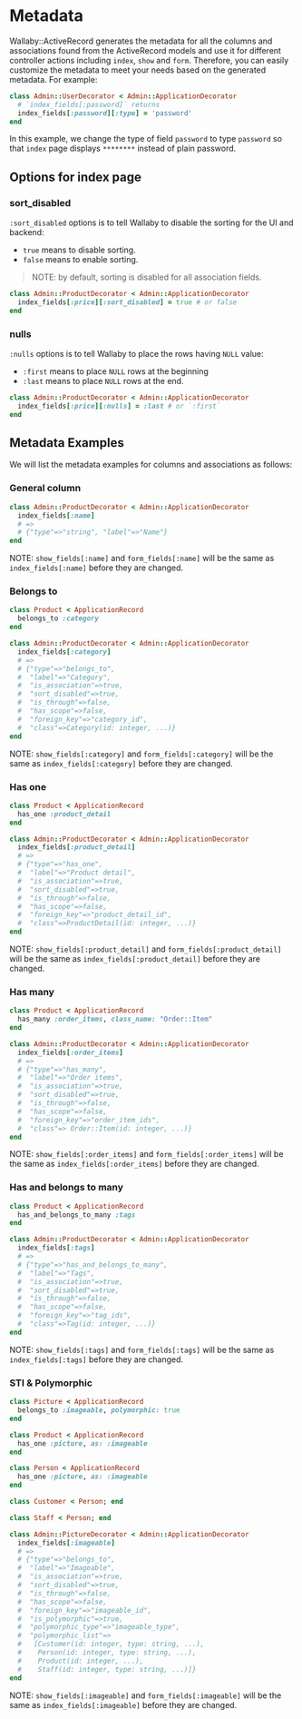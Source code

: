 # Metadata

Wallaby::ActiveRecord generates the metadata for all the columns and associations found from the ActiveRecord models and use it for different controller actions including `index`, `show` and `form`. Therefore, you can easily customize the metadata to meet your needs based on the generated metadata. For example:

```ruby
class Admin::UserDecorator < Admin::ApplicationDecorator
  # `index_fields[:password]` returns
  index_fields[:password][:type] = 'password'
end
```

In this example, we change the type of field `password` to type `password` so that `index` page displays `********` instead of plain password.

## Options for index page

### sort_disabled

`:sort_disabled` options is to tell Wallaby to disable the sorting for the UI and backend:
- `true` means to disable sorting.
- `false` means to enable sorting.

> NOTE: by default, sorting is disabled for all association fields.

```ruby
class Admin::ProductDecorator < Admin::ApplicationDecorator
  index_fields[:price][:sort_disabled] = true # or false
end
```

### nulls

`:nulls` options is to tell Wallaby to place the rows having `NULL` value:
- `:first` means to place `NULL` rows at the beginning
- `:last` means to place `NULL` rows at the end.

```ruby
class Admin::ProductDecorator < Admin::ApplicationDecorator
  index_fields[:price][:nulls] = :last # or `:first`
end
```

## Metadata Examples

We will list the metadata examples for columns and associations as follows:

### General column

```ruby
class Admin::ProductDecorator < Admin::ApplicationDecorator
  index_fields[:name]
  # =>
  # {"type"=>"string", "label"=>"Name"}
end
```

NOTE: `show_fields[:name]` and `form_fields[:name]` will be the same as `index_fields[:name]` before they are changed.

### Belongs to

```ruby
class Product < ApplicationRecord
  belongs_to :category
end

class Admin::ProductDecorator < Admin::ApplicationDecorator
  index_fields[:category]
  # =>
  # {"type"=>"belongs_to",
  #  "label"=>"Category",
  #  "is_association"=>true,
  #  "sort_disabled"=>true,
  #  "is_through"=>false,
  #  "has_scope"=>false,
  #  "foreign_key"=>"category_id",
  #  "class"=>Category(id: integer, ...)}
end
```

NOTE: `show_fields[:category]` and `form_fields[:category]` will be the same as `index_fields[:category]` before they are changed.

### Has one

```ruby
class Product < ApplicationRecord
  has_one :product_detail
end

class Admin::ProductDecorator < Admin::ApplicationDecorator
  index_fields[:product_detail]
  # =>
  # {"type"=>"has_one",
  #  "label"=>"Product detail",
  #  "is_association"=>true,
  #  "sort_disabled"=>true,
  #  "is_through"=>false,
  #  "has_scope"=>false,
  #  "foreign_key"=>"product_detail_id",
  #  "class"=>ProductDetail(id: integer, ...)}
end
```

NOTE: `show_fields[:product_detail]` and `form_fields[:product_detail]` will be the same as `index_fields[:product_detail]` before they are changed.

### Has many

```ruby
class Product < ApplicationRecord
  has_many :order_items, class_name: "Order::Item"
end

class Admin::ProductDecorator < Admin::ApplicationDecorator
  index_fields[:order_items]
  # =>
  # {"type"=>"has_many",
  #  "label"=>"Order items",
  #  "is_association"=>true,
  #  "sort_disabled"=>true,
  #  "is_through"=>false,
  #  "has_scope"=>false,
  #  "foreign_key"=>"order_item_ids",
  #  "class"=> Order::Item(id: integer, ...)}
end
```

NOTE: `show_fields[:order_items]` and `form_fields[:order_items]` will be the same as `index_fields[:order_items]` before they are changed.

### Has and belongs to many

```ruby
class Product < ApplicationRecord
  has_and_belongs_to_many :tags
end

class Admin::ProductDecorator < Admin::ApplicationDecorator
  index_fields[:tags]
  # =>
  # {"type"=>"has_and_belongs_to_many",
  #  "label"=>"Tags",
  #  "is_association"=>true,
  #  "sort_disabled"=>true,
  #  "is_through"=>false,
  #  "has_scope"=>false,
  #  "foreign_key"=>"tag_ids",
  #  "class"=>Tag(id: integer, ...)}
end
```

NOTE: `show_fields[:tags]` and `form_fields[:tags]` will be the same as `index_fields[:tags]` before they are changed.

### STI & Polymorphic

```ruby
class Picture < ApplicationRecord
  belongs_to :imageable, polymorphic: true
end

class Product < ApplicationRecord
  has_one :picture, as: :imageable
end

class Person < ApplicationRecord
  has_one :picture, as: :imageable
end

class Customer < Person; end

class Staff < Person; end

class Admin::PictureDecorator < Admin::ApplicationDecorator
  index_fields[:imageable]
  # =>
  # {"type"=>"belongs_to",
  #  "label"=>"Imageable",
  #  "is_association"=>true,
  #  "sort_disabled"=>true,
  #  "is_through"=>false,
  #  "has_scope"=>false,
  #  "foreign_key"=>"imageable_id",
  #  "is_polymorphic"=>true,
  #  "polymorphic_type"=>"imageable_type",
  #  "polymorphic_list"=>
  #   [Customer(id: integer, type: string, ...),
  #    Person(id: integer, type: string, ...),
  #    Product(id: integer, ...),
  #    Staff(id: integer, type: string, ...)]}
end
```

NOTE: `show_fields[:imageable]` and `form_fields[:imageable]` will be the same as `index_fields[:imageable]` before they are changed.

